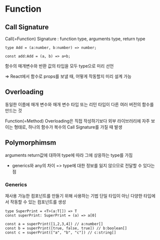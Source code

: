 # Function

## Call Signature

Call(=Function) Signature
: function type, arguments type, return type

```
type Add = (a:number, b:number) => number;

const add:Add = (a, b) => a+b;
```

함수의 매개변수와 반환 값의 타입을 모두 type으로 미리 선언

=> React에서 함수로 props를 보낼 때, 어떻게 작동할지 미리 설계 가능

## Overloading

동일한 이름에 매개 변수와 매개 변수 타입 또는 리턴 타입이 다른 여러 버전의 함수를 만드는 것

Function(=Method) Overloading은 직접 작성하기보다 외부 라이브러리에 자주 보이는 형태로, 하나의 함수가 복수의 Call Signature를 가질 때 발생

## Polymorphimsm

arguments return값에 대하여 type에 따라 그에 상응하는 type를 가짐

- generics와 any의 차이
  => type에 대한 정보를 잃지 않으므로 전달할 수 있다는 점

### Generics

재사용 가능한 컴포넌트를 만들기 위해 사용하는 기법
단일 타입이 아닌 다양한 타입에서 작동할 수 있는 컴포넌트를 생성

```
type SuperPrint = <T>(a:T[]) => T
const superPrint: SuperPrint = (a) => a[0]

const a = superPrint([1,2,3,4]) // a:number[]
const b = superPrint([true, false, true]) // b:boolean[]
const c = superPrint(["a", "b", "c"]) // c:string[]
```
